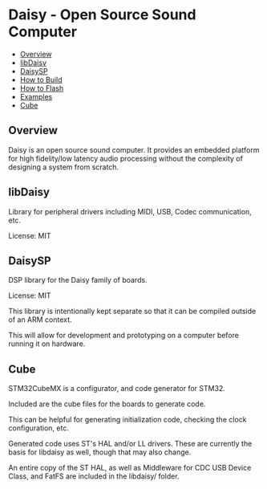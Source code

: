 

# Daisy - Open Source Sound Computer
- [Overview](#overview)
- [libDaisy](#libdaisy)
- [DaisySP](#daisysp)
- [How to Build](https://github.com/andrewikenberry/ES_libdaisy/wiki/How-To-Build)
- [How to Flash](https://github.com/andrewikenberry/ES_libdaisy/wiki/How-To-Flash)
- [Examples](https://github.com/andrewikenberry/ES_libdaisy/tree/master/examples)
- [Cube](#cube)

## Overview

Daisy is an open source sound computer. It provides an embedded platform for high fidelity/low latency audio processing without the complexity of designing a system from scratch. 

## libDaisy

Library for peripheral drivers including MIDI, USB, Codec communication, etc. 

License: MIT


## DaisySP

DSP library for the Daisy family of boards.

License: MIT

This library is intentionally kept separate so that it can be compiled outside of an ARM context. 

This will allow for development and prototyping on a computer before running it on hardware.

## Cube

STM32CubeMX is a configurator, and code generator for STM32.

Included are the cube files for the boards to generate code.

This can be helpful for generating initialization code, checking the clock configuration, etc. 

Generated code uses ST's HAL and/or LL drivers. These are currently the basis for libdaisy as well, though that may also change.

An entire copy of the ST HAL, as well as Middleware for CDC USB Device Class, and FatFS are included in the libdaisy/ folder.
